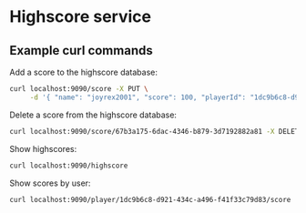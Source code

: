 # Highscore service

## Example curl commands

Add a score to the highscore database:
```bash
curl localhost:9090/score -X PUT \
     -d '{ "name": "joyrex2001", "score": 100, "playerId": "1dc9b6c8-d921-434c-a496-f41f33c79d83" }' -H "Content-Type: application/json"
```

Delete a score from the highscore database:
```bash
curl localhost:9090/score/67b3a175-6dac-4346-b879-3d7192882a81 -X DELETE
```

Show highscores:
```bash
curl localhost:9090/highscore
```

Show scores by user:
```bash
curl localhost:9090/player/1dc9b6c8-d921-434c-a496-f41f33c79d83/score
```